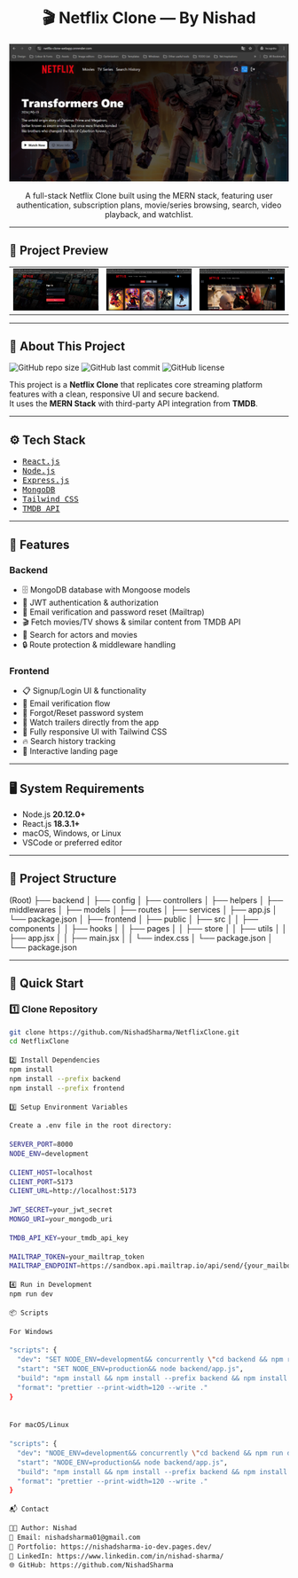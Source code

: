 <a name="top"></a>
<h1 align="center">🎬 Netflix Clone — By Nishad</h1>

![Demo App](./preview/home-screen.png 'Preview')

<p align="center">
  A full-stack Netflix Clone built using the MERN stack, featuring user authentication, subscription plans, movie/series browsing, search, video playback, and watchlist.
</p>

---

## 📸 Project Preview

<table>
  <tr>
    <td>
      <a href='./preview/login-screen.png'><img src="./preview/login-screen.png" style="width: 300px"/></a>
    </td>
    <td>
      <a href='./preview/search-page.png'><img src="./preview/search-page.png" style="width: 300px"/></a>
    </td>
    <td>
      <a href='./preview/watch-trailers.png'><img src="./preview/watch-trailers.png" style="width: 300px"/></a>
    </td>
  </tr>
</table>

---

## 📖 About This Project
![GitHub repo size](https://img.shields.io/github/repo-size/NishadSharma/NetflixClone)
![GitHub last commit](https://img.shields.io/github/last-commit/NishadSharma/NetflixClone)
![GitHub license](https://img.shields.io/github/license/NishadSharma/NetflixClone)

This project is a **Netflix Clone** that replicates core streaming platform features with a clean, responsive UI and secure backend.  
It uses the **MERN Stack** with third-party API integration from **TMDB**.

---

## ⚙️ Tech Stack

- <kbd>[React.js](https://react.dev/)</kbd>
- <kbd>[Node.js](https://nodejs.org/en)</kbd>
- <kbd>[Express.js](https://expressjs.com)</kbd>
- <kbd>[MongoDB](https://www.mongodb.com)</kbd>
- <kbd>[Tailwind CSS](https://tailwindcss.com/)</kbd>
- <kbd>[TMDB API](https://developer.themoviedb.org/)</kbd>

---

## 🔧 Features

### Backend  
- 🗄️ MongoDB database with Mongoose models  
- 🔐 JWT authentication & authorization  
- 📧 Email verification and password reset (Mailtrap)  
- 🎬 Fetch movies/TV shows & similar content from TMDB API  
- 🔎 Search for actors and movies  
- 🔒 Route protection & middleware handling  

### Frontend  
- 📋 Signup/Login UI & functionality  
- 📧 Email verification flow  
- 🔄 Forgot/Reset password system  
- 🎥 Watch trailers directly from the app  
- 📱 Fully responsive UI with Tailwind CSS  
- 🔥 Search history tracking  
- 💙 Interactive landing page  

---

## 🖥️ System Requirements

- Node.js **20.12.0+**
- React.js **18.3.1+**
- macOS, Windows, or Linux
- VSCode or preferred editor

---

## 📂 Project Structure

(Root)
├── backend
│ ├── config
│ ├── controllers
│ ├── helpers
│ ├── middlewares
│ ├── models
│ ├── routes
│ ├── services
│ ├── app.js
│ └── package.json
│
├── frontend
│ ├── public
│ ├── src
│ │ ├── components
│ │ ├── hooks
│ │ ├── pages
│ │ ├── store
│ │ ├── utils
│ │ ├── app.jsx
│ │ ├── main.jsx
│ │ └── index.css
│ └── package.json
│
└── package.json


---

## 🚀 Quick Start

### 1️⃣ Clone Repository
```bash
git clone https://github.com/NishadSharma/NetflixClone.git
cd NetflixClone

2️⃣ Install Dependencies
npm install
npm install --prefix backend
npm install --prefix frontend

3️⃣ Setup Environment Variables

Create a .env file in the root directory:

SERVER_PORT=8000
NODE_ENV=development

CLIENT_HOST=localhost
CLIENT_PORT=5173
CLIENT_URL=http://localhost:5173

JWT_SECRET=your_jwt_secret
MONGO_URI=your_mongodb_uri

TMDB_API_KEY=your_tmdb_api_key

MAILTRAP_TOKEN=your_mailtrap_token
MAILTRAP_ENDPOINT=https://sandbox.api.mailtrap.io/api/send/{your_mailbox_id}

4️⃣ Run in Development
npm run dev

📦 Scripts

For Windows

"scripts": {
  "dev": "SET NODE_ENV=development&& concurrently \"cd backend && npm run dev\" \"cd frontend && npm run dev\" ",
  "start": "SET NODE_ENV=production&& node backend/app.js",
  "build": "npm install && npm install --prefix backend && npm install --prefix frontend && npm run build --prefix frontend",
  "format": "prettier --print-width=120 --write ."
}


For macOS/Linux

"scripts": {
  "dev": "NODE_ENV=development&& concurrently \"cd backend && npm run dev\" \"cd frontend && npm run dev\" ",
  "start": "NODE_ENV=production&& node backend/app.js",
  "build": "npm install && npm install --prefix backend && npm install --prefix frontend && npm run build --prefix frontend",
  "format": "prettier --print-width=120 --write ."
}

📬 Contact

👨‍💻 Author: Nishad
📧 Email: nishadsharma01@gmail.com
🔗 Portfolio: https://nishadsharma-io-dev.pages.dev/
💼 LinkedIn: https://www.linkedin.com/in/nishad-sharma/
🌐 GitHub: https://github.com/NishadSharma
